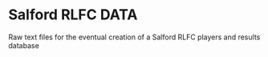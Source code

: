 Salford RLFC DATA
============

Raw text files for the eventual creation of a Salford RLFC players and results database
